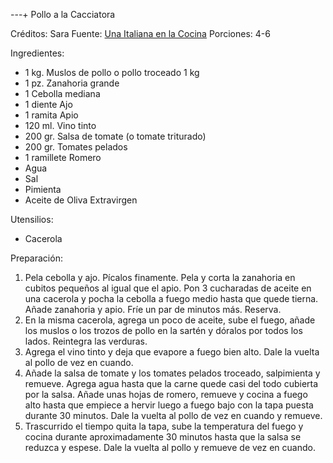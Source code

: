 ---+ Pollo a la Cacciatora

Créditos: Sara
Fuente: [Una Italiana en la Cocina](https://unaitalianaenlacocina.es/pollo-a-la-cazadora-o-pollo-a-la-cacciatora/)
Porciones: 4-6


Ingredientes:

- 1 kg. Muslos de pollo o pollo troceado 1 kg
- 1 pz. Zanahoria grande
- 1 Cebolla mediana
- 1 diente Ajo 
- 1 ramita Apio 
- 120 ml. Vino tinto
- 200 gr. Salsa de tomate (o tomate triturado)
- 200 gr. Tomates pelados
- 1 ramillete Romero 
- Agua
- Sal
- Pimienta
- Aceite de Oliva Extravirgen


Utensilios:

   * Cacerola

Preparación:

   1. Pela cebolla y ajo. Pícalos finamente. Pela y corta la zanahoria en cubitos pequeños al igual que el apio. Pon 3 cucharadas de aceite en una cacerola y pocha la cebolla a fuego medio hasta que quede tierna. Añade zanahoria y apio. Fríe un par de minutos más. Reserva.
   2. En la misma cacerola, agrega un poco de aceite, sube el fuego, añade los muslos o los trozos de pollo en la sartén y dóralos por todos los lados. Reintegra las verduras. 
   3. Agrega el vino tinto y deja que evapore a fuego bien alto. Dale la vuelta al pollo de vez en cuando.
   4. Añade la salsa de tomate y los tomates pelados troceado, salpimienta y remueve. Agrega agua hasta que la carne quede casi del todo cubierta por la salsa. Añade unas hojas de romero, remueve y cocina a fuego alto hasta que empiece a hervir luego a fuego bajo con la tapa puesta durante 30 minutos. Dale la vuelta al pollo de vez en cuando y remueve.
   5. Trascurrido el tiempo quita la tapa, sube la temperatura del fuego y cocina durante aproximadamente 30 minutos hasta que la salsa se reduzca y espese. Dale la vuelta al pollo y remueve de vez en cuando.
